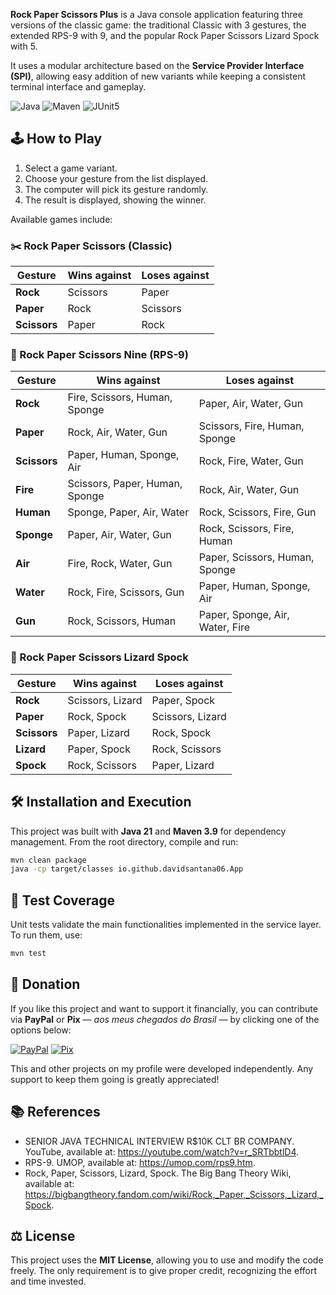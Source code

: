 **Rock Paper Scissors Plus** is a Java console application featuring three versions of the classic game: the traditional Classic with 3 gestures, the extended RPS-9 with 9, and the popular Rock Paper Scissors Lizard Spock with 5.

It uses a modular architecture based on the **Service Provider Interface (SPI)**, allowing easy addition of new variants while keeping a consistent terminal interface and gameplay.

![Java](https://img.shields.io/badge/java-%23ED8B00.svg?style=for-the-badge&logo=openjdk&logoColor=white)
![Maven](https://img.shields.io/badge/Apache%20Maven-C71A36?style=for-the-badge&logo=Apache%20Maven&logoColor=white)
![JUnit5](https://img.shields.io/badge/junit5-25A162?style=for-the-badge&logo=junit5&logoColor=white)

## 🕹️ How to Play

1. Select a game variant.
2. Choose your gesture from the list displayed.
3. The computer will pick its gesture randomly.
4. The result is displayed, showing the winner.

Available games include:

### ✂️ Rock Paper Scissors (Classic)

| Gesture      | Wins against | Loses against |
| ------------ | ------------ | ------------- |
| **Rock**     | Scissors     | Paper         |
| **Paper**    | Rock         | Scissors      |
| **Scissors** | Paper        | Rock          |

### 🔫 Rock Paper Scissors Nine (RPS-9)

| Gesture      | Wins against                   | Loses against                   |
| ------------ | ------------------------------ | ------------------------------- |
| **Rock**     | Fire, Scissors, Human, Sponge  | Paper, Air, Water, Gun          |
| **Paper**    | Rock, Air, Water, Gun          | Scissors, Fire, Human, Sponge   |
| **Scissors** | Paper, Human, Sponge, Air      | Rock, Fire, Water, Gun          |
| **Fire**     | Scissors, Paper, Human, Sponge | Rock, Air, Water, Gun           |
| **Human**    | Sponge, Paper, Air, Water      | Rock, Scissors, Fire, Gun       |
| **Sponge**   | Paper, Air, Water, Gun         | Rock, Scissors, Fire, Human     |
| **Air**      | Fire, Rock, Water, Gun         | Paper, Scissors, Human, Sponge  |
| **Water**    | Rock, Fire, Scissors, Gun      | Paper, Human, Sponge, Air       |
| **Gun**      | Rock, Scissors, Human          | Paper, Sponge, Air, Water, Fire |

### 🖖 Rock Paper Scissors Lizard Spock

| Gesture      | Wins against     | Loses against    |
| ------------ | ---------------- | ---------------- |
| **Rock**     | Scissors, Lizard | Paper, Spock     |
| **Paper**    | Rock, Spock      | Scissors, Lizard |
| **Scissors** | Paper, Lizard    | Rock, Spock      |
| **Lizard**   | Paper, Spock     | Rock, Scissors   |
| **Spock**    | Rock, Scissors   | Paper, Lizard    |

## 🛠️ Installation and Execution

This project was built with **Java 21** and **Maven 3.9** for dependency management. From the root directory, compile and run:

```bash
mvn clean package
java -cp target/classes io.github.davidsantana06.App
```

## 🧪 Test Coverage

Unit tests validate the main functionalities implemented in the service layer. To run them, use:

```bash
mvn test
```

## 🤝 Donation

If you like this project and want to support it financially, you can contribute via **PayPal** or **Pix** — _aos meus chegados do Brasil_ — by clicking one of the options below:

[![PayPal](https://img.shields.io/badge/PayPal-Donate-1040C1?labelColor=121661&style=for-the-badge&logo=paypal&link=https://www.paypal.com/donate/?hosted_button_id=2P9HPGUP7Z43S)](https://www.paypal.com/donate/?hosted_button_id=2P9HPGUP7Z43S)
[![Pix](https://img.shields.io/badge/Pix-Donate-FBB88A?labelColor=F26722&style=for-the-badge&logo=pix&logoColor=ffffff&link=https://tipa.ai/davidsantana06)](https://tipa.ai/davidsantana06)

This and other projects on my profile were developed independently. Any support to keep them going is greatly appreciated!

## 📚 References

- SENIOR JAVA TECHNICAL INTERVIEW R\$10K CLT BR COMPANY. YouTube, available at: https://youtube.com/watch?v=r_SRTbbtlD4.
- RPS-9. UMOP, available at: https://umop.com/rps9.htm.
- Rock, Paper, Scissors, Lizard, Spock. The Big Bang Theory Wiki, available at: https://bigbangtheory.fandom.com/wiki/Rock,_Paper,_Scissors,_Lizard,_Spock.

## ⚖️ License

This project uses the **MIT License**, allowing you to use and modify the code freely. The only requirement is to give proper credit, recognizing the effort and time invested.
